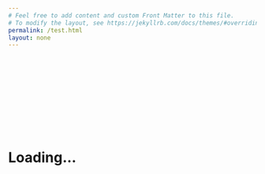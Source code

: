 ```yaml
---
# Feel free to add content and custom Front Matter to this file.
# To modify the layout, see https://jekyllrb.com/docs/themes/#overriding-theme-defaults
permalink: /test.html
layout: none
---
```

<html>
    <head>
        <title>Real-Time Face Tracking in the Browser with TensorFlow.js</title>
        <script src="https://cdn.jsdelivr.net/npm/@tensorflow/tfjs@2.4.0/dist/tf.min.js"></script>
        <script src="https://cdn.jsdelivr.net/npm/@tensorflow-models/face-landmarks-detection@0.0.1/dist/face-landmarks-detection.js"></script>
        <script src="web/triangles.js"></script>
    </head>
    <body>
        <canvas id="output"></canvas>
        <video id="webcam" playsinline style="
            visibility: hidden;
            width: auto;
            height: auto;
            ">
        </video>
        <h1 id="status">Loading...</h1>
        <script>
        function setText( text ) {
            document.getElementById( "status" ).innerText = text;
        }

        function drawLine( ctx, x1, y1, x2, y2 ) {
            ctx.beginPath();
            ctx.moveTo( x1, y1 );
            ctx.lineTo( x2, y2 );
            ctx.stroke();
        }

        function drawTriangle( ctx, x1, y1, x2, y2, x3, y3 ) {
            ctx.beginPath();
            ctx.moveTo( x1, y1 );
            ctx.lineTo( x2, y2 );
            ctx.lineTo( x3, y3 );
            ctx.lineTo( x1, y1 );
            ctx.stroke();
        }

        let output = null;
        let model = null;

        async function setupWebcam() {
            return new Promise( ( resolve, reject ) => {
                const webcamElement = document.getElementById( "webcam" );
                const navigatorAny = navigator;
                navigator.getUserMedia = navigator.getUserMedia ||
                navigatorAny.webkitGetUserMedia || navigatorAny.mozGetUserMedia ||
                navigatorAny.msGetUserMedia;
                if( navigator.getUserMedia ) {
                    navigator.getUserMedia( { video: true },
                        stream => {
                            webcamElement.srcObject = stream;
                            webcamElement.addEventListener( "loadeddata", resolve, false );
                        },
                    error => reject());
                }
                else {
                    reject();
                }
            });
        }

        async function trackFace() {
            const video = document.getElementById( "webcam" );
            const faces = await model.estimateFaces( {
                input: video,
                returnTensors: false,
                flipHorizontal: false,
            });
            output.drawImage(
                video,
                0, 0, video.width, video.height,
                0, 0, video.width, video.height
            );

            faces.forEach( face => {
                setText( `Face Tracking Confidence: ${face.faceInViewConfidence.toFixed( 3 )}` );

                // Draw the bounding box
                const x1 = face.boundingBox.topLeft[ 0 ];
                const y1 = face.boundingBox.topLeft[ 1 ];
                const x2 = face.boundingBox.bottomRight[ 0 ];
                const y2 = face.boundingBox.bottomRight[ 1 ];
                const bWidth = x2 - x1;
                const bHeight = y2 - y1;
                drawLine( output, x1, y1, x2, y1 );
                drawLine( output, x2, y1, x2, y2 );
                drawLine( output, x1, y2, x2, y2 );
                drawLine( output, x1, y1, x1, y2 );

                // Draw the face mesh
                const keypoints = face.scaledMesh;
                for( let i = 0; i < FaceTriangles.length / 3; i++ ) {
                    let pointA = keypoints[ FaceTriangles[ i * 3 ] ];
                    let pointB = keypoints[ FaceTriangles[ i * 3 + 1 ] ];
                    let pointC = keypoints[ FaceTriangles[ i * 3 + 2 ] ];
                    drawTriangle( output, pointA[ 0 ], pointA[ 1 ], pointB[ 0 ], pointB[ 1 ], pointC[ 0 ], pointC[ 1 ] );
                }
            });

            requestAnimationFrame( trackFace );
        }

        (async () => {
            await setupWebcam();
            const video = document.getElementById( "webcam" );
            video.play();
            let videoWidth = video.videoWidth;
            let videoHeight = video.videoHeight;
            video.width = videoWidth;
            video.height = videoHeight;

            let canvas = document.getElementById( "output" );
            canvas.width = video.width;
            canvas.height = video.height;

            output = canvas.getContext( "2d" );
            output.translate( canvas.width, 0 );
            output.scale( -1, 1 ); // Mirror cam
            output.fillStyle = "#fdffb6";
            output.strokeStyle = "#fdffb6";
            output.lineWidth = 2;

            // Load Face Landmarks Detection
            model = await faceLandmarksDetection.load(
                faceLandmarksDetection.SupportedPackages.mediapipeFacemesh
            );

            setText( "Loaded!" );

            trackFace();
        })();
        </script>
    </body>
</html>
